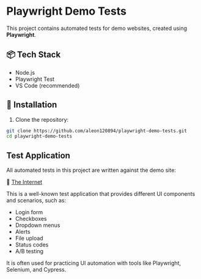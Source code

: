 # Playwright Demo Tests

This project contains automated tests for demo websites, created using **Playwright**.

## 📦 Tech Stack
- Node.js
- Playwright Test
- VS Code (recommended)


## 🚀 Installation
1. Clone the repository:
```bash
git clone https://github.com/aleon120894/playwright-demo-tests.git
cd playwright-demo-tests 
```

## Test Application

All automated tests in this project are written against the demo site:

🔗 [The Internet](https://the-internet.herokuapp.com/)

This is a well-known test application that provides different UI components and scenarios, 
such as:
- Login form
- Checkboxes
- Dropdown menus
- Alerts
- File upload
- Status codes
- A/B testing


It is often used for practicing UI automation with tools like Playwright, Selenium, and Cypress.

